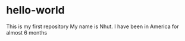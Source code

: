 # hello-world
This is my first repository
My name is Nhut. I have been in America for almost 6 months
